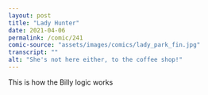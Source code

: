 ```yaml
---
layout: post
title: "Lady Hunter"
date: 2021-04-06
permalink: /comic/241
comic-source: "assets/images/comics/lady_park_fin.jpg"
transcript: ""
alt: "She's not here either, to the coffee shop!"
---
```


This is how the Billy logic works
